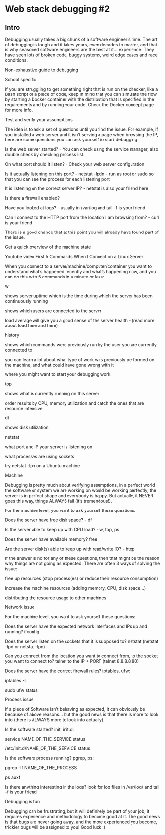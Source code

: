 # Web stack debugging #2

## Intro

Debugging usually takes a big chunk of a software engineer’s time. The art of debugging is tough and it takes years, even decades to master, and that is why seasoned software engineers are the best at it… experience. They have seen lots of broken code, buggy systems, weird edge cases and race conditions.

Non-exhaustive guide to debugging

School specific

If you are struggling to get something right that is run on the checker, like a Bash script or a piece of code, keep in mind that you can simulate the flow by starting a Docker container with the distribution that is specified in the requirements and by running your code. Check the Docker concept page for more info.



Test and verify your assumptions

The idea is to ask a set of questions until you find the issue. For example, if you installed a web server and it isn’t serving a page when browsing the IP, here are some questions you can ask yourself to start debugging:



Is the web server started? - You can check using the service manager, also double check by checking process list.

On what port should it listen? - Check your web server configuration

Is it actually listening on this port? - netstat -lpdn - run as root or sudo so that you can see the process for each listening port

It is listening on the correct server IP? - netstat is also your friend here

Is there a firewall enabled?

Have you looked at logs? - usually in /var/log and tail -f is your friend

Can I connect to the HTTP port from the location I am browsing from? - curl is your friend

There is a good chance that at this point you will already have found part of the issue.



Get a quick overview of the machine state

Youtube video First 5 Commands When I Connect on a Linux Server



When you connect to a server/machine/computer/container you want to understand what’s happened recently and what’s happening now, and you can do this with 5 commands in a minute or less:



w

shows server uptime which is the time during which the server has been continuously running

shows which users are connected to the server

load average will give you a good sense of the server health - (read more about load here and here)

history

shows which commands were previously run by the user you are currently connected to

you can learn a lot about what type of work was previously performed on the machine, and what could have gone wrong with it

where you might want to start your debugging work

top

shows what is currently running on this server

order results by CPU, memory utilization and catch the ones that are resource intensive

df

shows disk utilization

netstat

what port and IP your server is listening on

what processes are using sockets

try netstat -lpn on a Ubuntu machine

Machine

Debugging is pretty much about verifying assumptions, in a perfect world the software or system we are working on would be working perfectly, the server is in perfect shape and everybody is happy. But actually, it NEVER goes this way, things ALWAYS fail (it’s tremendous!).



For the machine level, you want to ask yourself these questions:



Does the server have free disk space? - df

Is the server able to keep up with CPU load? - w, top, ps

Does the server have available memory? free

Are the server disk(s) able to keep up with read/write IO? - htop

If the answer is no for any of these questions, then that might be the reason why things are not going as expected. There are often 3 ways of solving the issue:



free up resources (stop process(es) or reduce their resource consumption)

increase the machine resources (adding memory, CPU, disk space…)

distributing the resource usage to other machines

Network issue

For the machine level, you want to ask yourself these questions:



Does the server have the expected network interfaces and IPs up and running? ifconfig

Does the server listen on the sockets that it is supposed to? netstat (netstat -lpd or netstat -lpn)

Can you connect from the location you want to connect from, to the socket you want to connect to? telnet to the IP + PORT (telnet 8.8.8.8 80)

Does the server have the correct firewall rules? iptables, ufw:

iptables -L

sudo ufw status

Process issue

If a piece of Software isn’t behaving as expected, it can obviously be because of above reasons… but the good news is that there is more to look into (there is ALWAYS more to look into actually).



Is the software started? init, init.d:

service NAME_OF_THE_SERVICE status

/etc/init.d/NAME_OF_THE_SERVICE status

Is the software process running? pgrep, ps:

pgrep -lf NAME_OF_THE_PROCESS

ps auxf

Is there anything interesting in the logs? look for log files in /var/log/ and tail -f is your friend

Debugging is fun

Debugging can be frustrating, but it will definitely be part of your job, it requires experience and methodology to become good at it. The good news is that bugs are never going away, and the more experienced you become, trickier bugs will be assigned to you! Good luck :)




